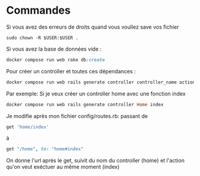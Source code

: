# Commandes

Si vous avez des erreurs de droits quand vous voullez save vos fichier

```
sudo chown -R $USER:$USER .
```

Si vous avez la base de données vide :

```ruby
docker compose run web rake db:create
```

Pour créer un controller et toutes ces dépendances :

```ruby
docker compose run web rails generate controller controller_name action1 action2 etc
```

Par exemple:
Si je veux créer un controller home avec une fonction index

```ruby
docker compose run web rails generate controller Home index
```

Je modifie après mon fichier config/routes.rb:
passant de

```ruby
get 'home/index'
```

à

```ruby
get "/home", to: "home#index"
```

On donne l'url après le get, suivit du nom du controller (home) et l'action qu'on veut exéctuer au même moment (index)
